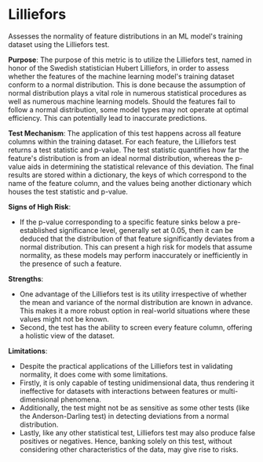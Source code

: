 # Lilliefors

Assesses the normality of feature distributions in an ML model's training dataset using the Lilliefors test.

**Purpose**: The purpose of this metric is to utilize the Lilliefors test, named in honor of the Swedish
statistician Hubert Lilliefors, in order to assess whether the features of the machine learning model's training
dataset conform to a normal distribution. This is done because the assumption of normal distribution plays a vital
role in numerous statistical procedures as well as numerous machine learning models. Should the features fail to
follow a normal distribution, some model types may not operate at optimal efficiency. This can potentially lead to
inaccurate predictions.

**Test Mechanism**: The application of this test happens across all feature columns within the training dataset.
For each feature, the Lilliefors test returns a test statistic and p-value. The test statistic quantifies how far
the feature's distribution is from an ideal normal distribution, whereas the p-value aids in determining the
statistical relevance of this deviation. The final results are stored within a dictionary, the keys of which
correspond to the name of the feature column, and the values being another dictionary which houses the test
statistic and p-value.

**Signs of High Risk**:

- If the p-value corresponding to a specific feature sinks below a pre-established significance level, generally
set at 0.05, then it can be deduced that the distribution of that feature significantly deviates from a normal
distribution. This can present a high risk for models that assume normality, as these models may perform
inaccurately or inefficiently in the presence of such a feature.

**Strengths**:

- One advantage of the Lilliefors test is its utility irrespective of whether the mean and variance of the normal
distribution are known in advance. This makes it a more robust option in real-world situations where these values
might not be known.
- Second, the test has the ability to screen every feature column, offering a holistic view of the dataset.

**Limitations**:

- Despite the practical applications of the Lilliefors test in validating normality, it does come with some
limitations.
- Firstly, it is only capable of testing unidimensional data, thus rendering it ineffective for datasets with
interactions between features or multi-dimensional phenomena.
- Additionally, the test might not be as sensitive as some other tests (like the Anderson-Darling test) in
detecting deviations from a normal distribution.
- Lastly, like any other statistical test, Lilliefors test may also produce false positives or negatives. Hence,
banking solely on this test, without considering other characteristics of the data, may give rise to risks.